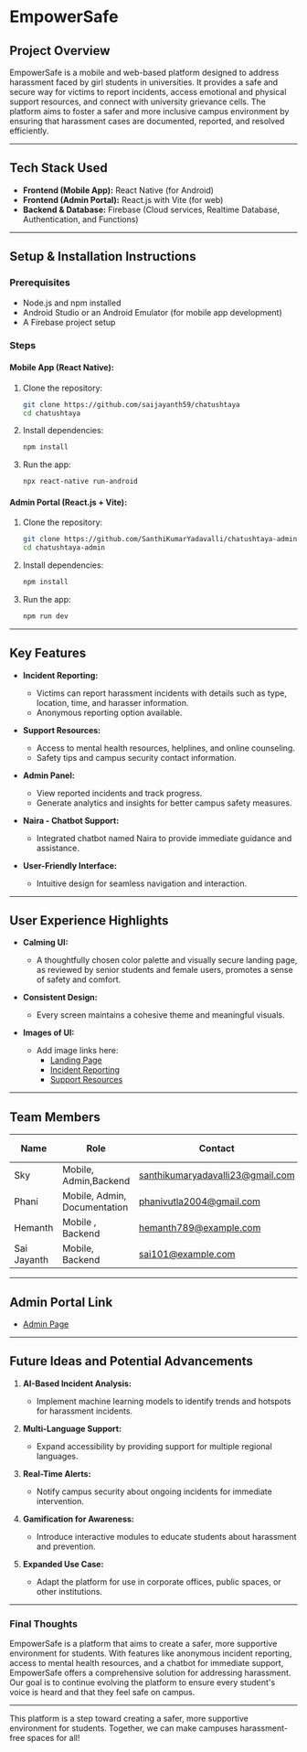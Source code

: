 # EmpowerSafe

## Project Overview
EmpowerSafe is a mobile and web-based platform designed to address harassment faced by girl students in universities. It provides a safe and secure way for victims to report incidents, access emotional and physical support resources, and connect with university grievance cells. The platform aims to foster a safer and more inclusive campus environment by ensuring that harassment cases are documented, reported, and resolved efficiently.

---

## Tech Stack Used

- **Frontend (Mobile App):** React Native (for Android)  
- **Frontend (Admin Portal):** React.js with Vite (for web)  
- **Backend & Database:** Firebase (Cloud services, Realtime Database, Authentication, and Functions)

---

## Setup & Installation Instructions

### Prerequisites
- Node.js and npm installed
- Android Studio or an Android Emulator (for mobile app development)
- A Firebase project setup

### Steps

#### Mobile App (React Native):
1. Clone the repository:
   ```bash
   git clone https://github.com/saijayanth59/chatushtaya
   cd chatushtaya
   ```
2. Install dependencies:
   ```bash
   npm install
   ```
3. Run the app:
   ```bash
   npx react-native run-android
   ```

#### Admin Portal (React.js + Vite):
1. Clone the repository:
   ```bash
   git clone https://github.com/SanthiKumarYadavalli/chatushtaya-admin
   cd chatushtaya-admin
   ```
2. Install dependencies:
   ```bash
   npm install
   ```
3. Run the app:
   ```bash
   npm run dev
   ```

---

## Key Features

- **Incident Reporting:**
  - Victims can report harassment incidents with details such as type, location, time, and harasser information.
  - Anonymous reporting option available.

- **Support Resources:**
  - Access to mental health resources, helplines, and online counseling.
  - Safety tips and campus security contact information.

- **Admin Panel:**
  - View reported incidents and track progress.
  - Generate analytics and insights for better campus safety measures.

- **Naira - Chatbot Support:**
  - Integrated chatbot named Naira to provide immediate guidance and assistance.

- **User-Friendly Interface:**
  - Intuitive design for seamless navigation and interaction.

---

## User Experience Highlights

- **Calming UI:**
  - A thoughtfully chosen color palette and visually secure landing page, as reviewed by senior students and female users, promotes a sense of safety and comfort.

- **Consistent Design:**
  - Every screen maintains a cohesive theme and meaningful visuals.

- **Images of UI:**
  - Add image links here:
    - [Landing Page](#)
    - [Incident Reporting](#)
    - [Support Resources](#)

---

## Team Members

| Name         | Role               | Contact              | College ID           |
|--------------|--------------------|----------------------|----------------------|
| Sky          | Mobile, Admin,Backend | santhikumaryadavalli23@gmail.com   | R200148 |
| Phani        | Mobile, Admin, Documentation | phanivutla2004@gmail.com | R200026 |
| Hemanth      | Mobile , Backend  | hemanth789@example.com | R200026 |
| Sai Jayanth  | Mobile, Backend   | sai101@example.com   | R200026 |

---

## Admin Portal Link
- [Admin Page](#)

---

## Future Ideas and Potential Advancements

1. **AI-Based Incident Analysis:**
   - Implement machine learning models to identify trends and hotspots for harassment incidents.

2. **Multi-Language Support:**
   - Expand accessibility by providing support for multiple regional languages.

3. **Real-Time Alerts:**
   - Notify campus security about ongoing incidents for immediate intervention.

4. **Gamification for Awareness:**
   - Introduce interactive modules to educate students about harassment and prevention.

5. **Expanded Use Case:**
   - Adapt the platform for use in corporate offices, public spaces, or other institutions.

---

### Final Thoughts
   EmpowerSafe is a platform that aims to create a safer, more supportive environment for students. With features like anonymous incident reporting, access to mental health resources, and a chatbot for immediate support, EmpowerSafe offers a comprehensive solution for addressing harassment. Our goal is to continue evolving the platform to ensure every student's voice is heard and that they feel safe on campus.



---

This platform is a step toward creating a safer, more supportive environment for students. Together, we can make campuses harassment-free spaces for all!
